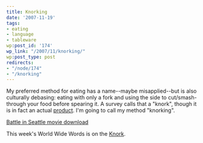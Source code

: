 ```yaml
---
title: Knorking
date: '2007-11-19'
tags:
- eating
- language
- tableware
wp:post_id: '174'
wp_link: "/2007/11/knorking/"
wp:post_type: post
redirects:
- "/node/174"
- "/knorking"
---
```


My preferred method for eating has a name--maybe misapplied--but is also culturally debasing: eating with only a fork and using the side to cut/smash-through your food before spearing it. A survey calls that a "knork", though it is in fact an actual [product](http://www.knork.net). I'm going to call my method "knorking".

  [Battle in Seattle movie download](http://www.iucn-tftsg.org/?battle_in_seattle)

This week's World Wide Words is on the [Knork](http://www.worldwidewords.org/nl/ddyb.htm).
